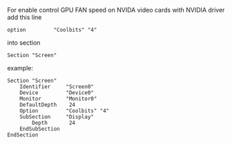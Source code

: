 For enable control GPU FAN speed on NVIDA video cards with NVIDIA driver
add this line

```option         "Coolbits" "4"```

into section

```Section "Screen"```

example:
```
Section "Screen"
    Identifier     "Screen0"
    Device         "Device0"
    Monitor        "Monitor0"
    DefaultDepth    24
    Option         "Coolbits" "4"
    SubSection     "Display"
        Depth       24
    EndSubSection
EndSection
```
